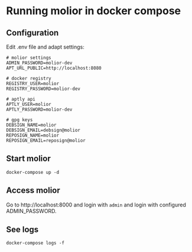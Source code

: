 # Running molior in docker compose


## Configuration

Edit .env file and adapt settings:
```
# molior settings
ADMIN_PASSWORD=molior-dev
APT_URL_PUBLIC=http://localhost:8080

# docker registry
REGISTRY_USER=molior
REGISTRY_PASSWORD=molior-dev

# aptly api
APTLY_USER=molior
APTLY_PASSWORD=molior-dev

# gpg keys
DEBSIGN_NAME=molior
DEBSIGN_EMAIL=debsign@molior
REPOSIGN_NAME=molior
REPOSIGN_EMAIL=reposign@molior

```

## Start molior

```
docker-compose up -d
```

## Access molior

Go to http://localhost:8000 and login with `admin` and login with configured ADMIN_PASSWORD.

## See logs

```
docker-compose logs -f
```
